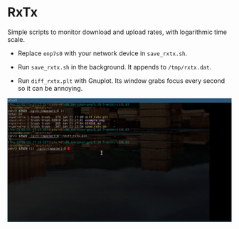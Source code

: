 RxTx
====

Simple scripts to monitor download and upload rates,
with logarithmic time scale.

* Replace `enp7s0` with your network device in `save_rxtx.sh`.

* Run `save_rxtx.sh` in the background. It appends to `/tmp/rxtx.dat`.

* Run `diff_rxtx.plt` with Gnuplot. Its window grabs focus every second so it can be annoying.

![Example plot](example.gif)
